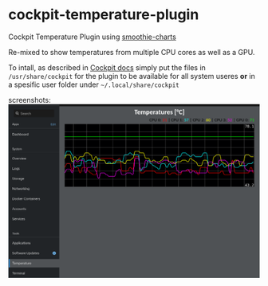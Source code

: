 # cockpit-temperature-plugin
Cockpit Temperature Plugin using [smoothie-charts](http://smoothiecharts.org)

Re-mixed to show temperatures from multiple CPU cores as well as a GPU.

To intall, as described in [Cockpit docs](https://cockpit-project.org/blog/creating-plugins-for-the-cockpit-user-interface.html) simply put the files in ```/usr/share/cockpit``` for the plugin to be available for all system useres **or** in a spesific user folder under ```~/.local/share/cockpit```

screenshots:
![PC_web](PC_web.png)

